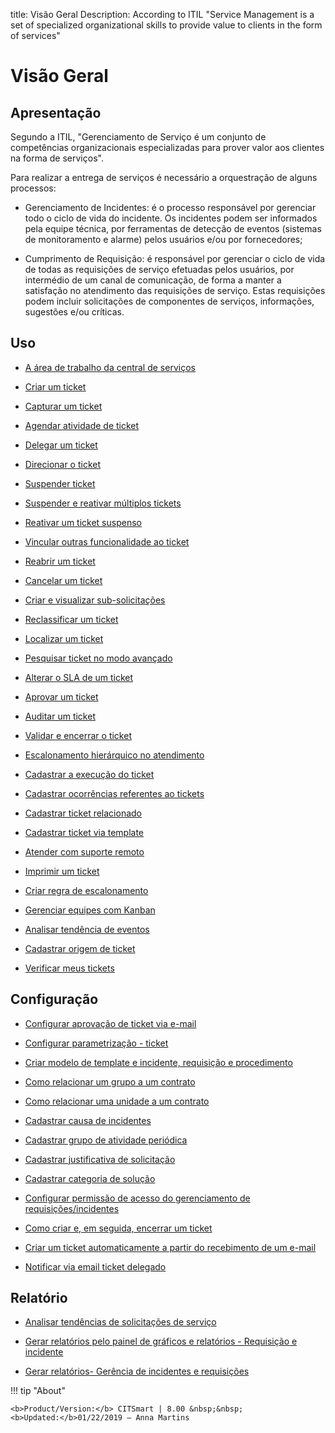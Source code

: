title: Visão Geral
Description: According to ITIL "Service Management is a set of specialized organizational skills to provide value to clients in the form of services"
# Visão Geral

Apresentação
----------------

Segundo a ITIL, "Gerenciamento de Serviço é um conjunto de competências organizacionais especializadas para prover valor aos clientes na forma de serviços".

Para realizar a entrega de serviços é necessário a orquestração de alguns processos:

-   Gerenciamento de Incidentes: é o processo responsável por gerenciar todo o ciclo de vida do incidente. Os incidentes podem ser informados pela equipe técnica, por ferramentas de detecção de eventos (sistemas de monitoramento e alarme) pelos usuários e/ou por fornecedores;

-   Cumprimento de Requisição: é responsável por gerenciar o ciclo de vida de todas as requisições de serviço efetuadas pelos usuários, por intermédio de um canal de comunicação, de forma a manter a satisfação no atendimento das requisições de serviço. Estas requisições podem incluir solicitações de componentes de serviços, informações, sugestões e/ou críticas.

Uso
-------

- [A área de trabalho da central de serviços](/pt-br/citsmart-platform-8/processes/tickets/use/desktop-of-service-desk.html)

- [Criar um ticket](/pt-br/citsmart-platform-8/processes/tickets/use/create-ticket.html)

- [Capturar um ticket](/pt-br/citsmart-platform-8/processes/tickets/use/capture-ticket.html)

- [Agendar atividade de ticket](/pt-br/citsmart-platform-8/processes/tickets/use/schedule-ticket-activity.html)

- [Delegar um ticket](/pt-br/citsmart-platform-8/processes/tickets/use/delegate-ticket.html)

- [Direcionar o ticket](/pt-br/citsmart-platform-8/processes/tickets/use/direct-the-ticket.html)

- [Suspender ticket](/pt-br/citsmart-platform-8/processes/tickets/use/suspend-ticket.html)

- [Suspender e reativar múltiplos tickets](/pt-br/citsmart-platform-8/processes/tickets/use/suspend-and-reactivate-tickets.html)

- [Reativar um ticket suspenso](/pt-br/citsmart-platform-8/processes/tickets/use/reactivate-a-ticket-suspended.html)

- [Vincular outras funcionalidade ao ticket](/pt-br/citsmart-platform-8/processes/tickets/use/link-other-functionalities-to-the-ticket.html)

- [Reabrir um ticket](/pt-br/citsmart-platform-8/processes/tickets/use/reopen-ticket.html)

- [Cancelar um ticket](/pt-br/citsmart-platform-8/processes/tickets/use/cancel-ticket.html)

- [Criar e visualizar sub-solicitações](/pt-br/citsmart-platform-8/processes/tickets/use/create-and-view-sub-request.html)

- [Reclassificar um ticket](/pt-br/citsmart-platform-8/processes/tickets/use/reclassify-ticket.html)

- [Localizar um ticket](/pt-br/citsmart-platform-8/processes/tickets/use/locate-a-ticket.html)

- [Pesquisar ticket no modo avançado](/pt-br/citsmart-platform-8/processes/tickets/use/search-ticket-in-the-advanced-mode.html)

- [Alterar o SLA de um ticket](/pt-br/citsmart-platform-8/processes/tickets/use/change-SLA-of-a-ticket.html)

- [Aprovar um ticket](/pt-br/citsmart-platform-8/processes/tickets/use/approve-a-ticket.html)

- [Auditar um ticket](/pt-br/citsmart-platform-8/processes/tickets/use/audit-a-ticket.html)

- [Validar e encerrar o ticket](/pt-br/citsmart-platform-8/processes/tickets/use/validate-ticket.html)

- [Escalonamento hierárquico no atendimento](/pt-br/citsmart-platform-8/processes/tickets/use/hierarchical-escalation-in-the-attendance.html)

- [Cadastrar a execução do ticket](/pt-br/citsmart-platform-8/processes/tickets/use/register-ticket-execution.html)

- [Cadastrar ocorrências referentes ao tickets](/pt-br/citsmart-platform-8/processes/tickets/use/register-ticket-occurrences.html)

- [Cadastrar ticket relacionado](/pt-br/citsmart-platform-8/processes/tickets/use/register-ticket-related.html)

- [Cadastrar ticket via template](/pt-br/citsmart-platform-8/processes/tickets/use/register-ticket-via-template.html)

- [Atender com suporte remoto](/pt-br/citsmart-platform-8/processes/tickets/use/attend-with-remote-support.html)

- [Imprimir um ticket](/pt-br/citsmart-platform-8/processes/tickets/use/print-ticket.html)

- [Criar regra de escalonamento](/pt-br/citsmart-platform-8/processes/tickets/use/create-escalation-rule.html)

- [Gerenciar equipes com Kanban](/pt-br/citsmart-platform-8/processes/tickets/use/manage-a-ticket-with-Kanban.html)

- [Analisar tendência de eventos](/pt-br/citsmart-platform-8/processes/tickets/use/analyze-event-trends.html)

- [Cadastrar origem de ticket](/pt-br/citsmart-platform-8/processes/tickets/use/register-ticket-source.html)

- [Verificar meus tickets](/pt-br/citsmart-platform-8/processes/tickets/use/verify-my-tickets.html)

Configuração
-----------------

- [Configurar aprovação de ticket via e-mail](/pt-br/citsmart-platform-8/processes/tickets/configuration/approve-request-via-email.html)

- [Configurar parametrização - ticket](/pt-br/citsmart-platform-8/platform-administration/parameters-list/configure-parametrization-ticket.html)

- [Criar modelo de template e incidente, requisição e procedimento](/pt-br/citsmart-platform-8/processes/tickets/configuration/create-template-of-ticket.html)

- [Como relacionar um grupo a um contrato](/pt-br/citsmart-platform-8/processes/tickets/configuration/relate-group-to-contract.html)

- [Como relacionar uma unidade a um contrato](/pt-br/citsmart-platform-8/processes/tickets/configuration/relate-unit-to-contract.html)

- [Cadastrar causa de incidentes](/pt-br/citsmart-platform-8/processes/portfolio-and-catalog/configuration/register-cause-incidents.html)

- [Cadastrar grupo de atividade periódica](/pt-br/citsmart-platform-8/additional-features/automation-of-operation/configuration/periodic-activity-group.html)

- [Cadastrar justificativa de solicitação](/pt-br/citsmart-platform-8/processes/portfolio-and-catalog/configuration/register-request-justification.html)

- [Cadastrar categoria de solução](/pt-br/citsmart-platform-8/processes/portfolio-and-catalog/configuration/register-solution-category.html)
 
- [Configurar permissão de acesso do gerenciamento de requisições/incidentes](/pt-br/citsmart-platform-8/initial-settings/access-settings/profile/access-ticket-management.html)

- [Como criar e, em seguida, encerrar um ticket](/pt-br/citsmart-platform-8/processes/tickets/configuration/create-then-close-ticket.html)

- [Criar um ticket automaticamente a partir do recebimento de um e-mail](/pt-br/citsmart-platform-8/processes/tickets/configuration/create-ticket-receiving-email.html)

- [Notificar via email ticket delegado](/pt-br/citsmart-platform-8/processes/tickets/configuration/notification-delegated-email-ticket.html)

Relatório
----------

- [Analisar tendências de solicitações de serviço](/pt-br/citsmart-platform-8/processes/tickets/use/analyse-service-request-trends.html)

- [Gerar relatórios pelo painel de gráficos e relatórios - Requisição e incidente](/pt-br/citsmart-platform-8/processes/tickets/use/generate-report-through-the-panel-of-charts.html)

- [Gerar relatórios- Gerência de incidentes e requisições](/pt-br/citsmart-platform-8/processes/tickets/use/generate-reports-tickets.html)

!!! tip "About"

    <b>Product/Version:</b> CITSmart | 8.00 &nbsp;&nbsp;
    <b>Updated:</b>01/22/2019 – Anna Martins
